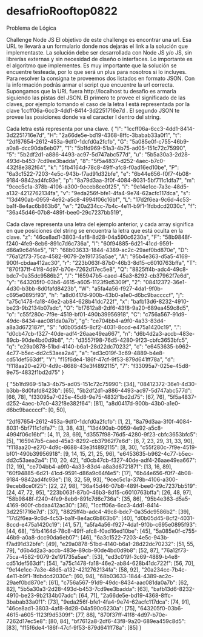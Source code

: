 # desafrioRooftop0822
Problema de Lógica

Challenge Node JS
El objetivo de este challenge es encontrar una url. Esa URL te llevará a un formulario donde
nos dejarás el link a la solución que implementaste. La solución debe ser desarrollada con
Node JS y/o JS, sin librerías externas y sin necesidad de diseño o interfaces. Lo importante es
el algoritmo que implementes.
Es muy importante que la solución se encuentre testeada, por lo que será un plus para
nosotros si lo incluyes.
Para resolver la consigna te proveemos dos listados en formato JSON. Con la información
podrás armar el script que encuentre la url correcta.
Supongamos que la URL fuera http://localhost tu desafio es armarla siguiendo las pistas
del JSON. El primero te provee el significado de las claves, por ejemplo tomando el caso de la
letra I está representada por la clave 1ccff06a-6cc3-4dd1-8414-3d2251716e7d . El segundo
JSON te provee las posiciones donde va el caracter I dentro del string.

Cada letra está representa por una clave.
{
"I": "1ccff06a-6cc3-4dd1-8414-3d2251716e7d",
"H": "2a66de5e-bd19-4368-8ffc-3babab33a0f1",
"t": "2df67654-2612-453a-9df0-1dcfd0a2fcfb",
"G": "5a085e0f-c755-46b9-a0a8-dcc90da6eb07",
"1": "5b1fd969-51a3-4b75-ad05-151c72c75990",
"5": "5b2df2d1-a886-4493-ac97-5d747abc577d",
"u": "5b5a30a3-2d28-493d-b453-7cd9ee3badda",
"8": "5f5a4837-d252-4aec-b7c0-432f8e382f64",
"k": "5fb4164d-78c8-49ff-afc8-f0ad16ed10be",
"P": "6a3c1522-7203-4e5c-943b-f7ad91d32bfe",
"e": "6b44e656-f0f7-4b08-9184-9842ad4fc93e",
"p": "8a79d3aa-3f0f-4084-8031-5bf711c1dfa7",
"m": "9cec5c1a-378b-4106-a300-9eceb8ce0f25",
"i": "9e14e1cc-7a3e-48d5-a132-4212762134fa",
"v": "9eda256f-bfe1-4fa4-9e74-62acfc117dca",
"s": "13d490ab-0959-4e92-a5c8-4994f06c16bf",
"L": "17d2f6ea-9c6d-4c53-ba1f-8e4ac6b863b6",
"w": "20a234cc-7b4c-4e11-b9f1-1fdbdcd2030c",
"f": "36a45d46-07b8-489f-bee0-29c7237bb519",

Cada clave representa una letra del ejemplo anterior, y cada array significa en que posiciones
del string se encuentra la letra que está oculta en la clave.
"z": "46ce8ad1-3803-4af8-8d28-04a590c6230a",
"F": "58b9848f-f240-4fe9-8eb6-891c7d6c736a",
"l": "60f94885-6d21-41cd-9591-d86a9c64f4e5",
"R": "68b03633-1844-4389-ac2c-29aef0bd870e",
"D": "76a12f73-75ca-4582-9079-2e191735a5ae",
"A": "95b4e363-d5a5-4169-900f-cbdaa412ac30",
"r": "223b063f-87b0-46b3-8d15-c6010763bffa",
"T": "870f37ff-41f8-4d97-b70e-7262d17ec5e8",
"Q": "8825ff4b-adc4-49c8-bdc7-0a35dc9586b2",
"/": "165947b5-caed-45a3-8292-cb37962f7e6d",
"y": "643205f0-03b6-4615-a605-1123f9d5309f",
"2": "08412372-36e1-4d30-b3bb-8d0fafd8423b",
"W": "a5fa4a56-f927-4da1-9f0b-c695e0895f93",
"h": "a8d0417d-900b-43b0-a1e0-d6bc9baccccf",
"j": "a75c1478-fa18-46e2-ab84-628b41dc722f",
"x": "bafb13d6-8232-4910-be23-9b2134b07adc",
"O": "bf7612a8-2df6-43f8-9a20-689ea459c8d5",
"o": "c55f280c-7f9e-4519-bf01-490b39956918",
"C": "c756a567-91d9-49dc-8434-aac081da0a7b",
"g": "ce704bb4-a9f0-4a33-83d4-a8a3d672187f",
"S": "d0b05d45-8cf2-4031-8ccd-e475a1420c19",
".": "d0cb47cb-f327-40de-adf4-26aae49ea667",
"n": "d6b4d2a3-accb-483e-89cb-90de4bd0d9b8",
":": "d3557f98-76d5-4280-9f23-cbfc3653bfc5",
"q": "e29a0878-51bd-4140-b6a1-28d22dc70232",
"c": "e6453635-b962-4c77-b5ec-dd2c53aea2a4",
"a": "ed3c019f-3c69-4889-b4e8-cd51def563df",
"Y": "f15f6de4-186f-47cf-9f53-879d641ff78a",
"d": "f118aa20-e270-4d9c-8688-43e3f4892115",
"7": "f33095a7-025e-45d8-9e75-4832f1bd2d75"
}

{
"5b1fd969-51a3-4b75-ad05-151c72c75990": [34],
"08412372-36e1-4d30-b3bb-8d0fafd8423b": [65],
"5b2df2d1-a886-4493-ac97-5d747abc577d": [66, 78],
"f33095a7-025e-45d8-9e75-4832f1bd2d75": [67, 76],
"5f5a4837-d252-4aec-b7c0-432f8e382f64": [81],
"a8d0417d-900b-43b0-a1e0-d6bc9baccccf": [0, 50],

"2df67654-2612-453a-9df0-1dcfd0a2fcfb": [1, 2],
"8a79d3aa-3f0f-4084-8031-5bf711c1dfa7": [3, 38, 43],
"13d490ab-0959-4e92-a5c8-4994f06c16bf": [4, 11, 28, 69],
"d3557f98-76d5-4280-9f23-cbfc3653bfc5": [5],
"165947b5-caed-45a3-8292-cb37962f7e6d": [6, 7, 23, 29, 31, 33, 90],
"f118aa20-e270-4d9c-8688-43e3f4892115": [8, 30],
"c55f280c-7f9e-4519-bf01-490b39956918": [9, 14, 15, 21, 25, 96],
"e6453635-b962-4c77-b5ec-dd2c53aea2a4": [10, 20, 42],
"d0cb47cb-f327-40de-adf4-26aae49ea667": [12, 19],
"ce704bb4-a9f0-4a33-83d4-a8a3d672187f": [13, 16, 89],
"60f94885-6d21-41cd-9591-d86a9c64f4e5": [17],
"6b44e656-f0f7-4b08-9184-9842ad4fc93e": [18, 32, 59, 93],
"9cec5c1a-378b-4106-a300-9eceb8ce0f25": [22, 27, 98],
"36a45d46-07b8-489f-bee0-29c7237bb519": [24, 47, 72, 95],
"223b063f-87b0-46b3-8d15-c6010763bffa": [26, 48, 97],
"58b9848f-f240-4fe9-8eb6-891c7d6c736a": [35, 86],
"95b4e363-d5a5-4169-900f-cbdaa412ac30": [36],
"1ccff06a-6cc3-4dd1-8414-3d2251716e7d": [37],
"8825ff4b-adc4-49c8-bdc7-0a35dc9586b2": [39],
"17d2f6ea-9c6d-4c53-ba1f-8e4ac6b863b6": [40],
"d0b05d45-8cf2-4031-8ccd-e475a1420c19": [41, 57],
"a5fa4a56-f927-4da1-9f0b-c695e0895f93": [44, 68],
"5fb4164d-78c8-49ff-afc8-f0ad16ed10be": [45],
"5a085e0f-c755-46b9-a0a8-dcc90da6eb07": [46],
"6a3c1522-7203-4e5c-943b-f7ad91d32bfe": [49],
"e29a0878-51bd-4140-b6a1-28d22dc70232": [51, 55, 79],
"d6b4d2a3-accb-483e-89cb-90de4bd0d9b8": [52, 87],
"76a12f73-75ca-4582-9079-2e191735a5ae": [53],
"ed3c019f-3c69-4889-b4e8-cd51def563df": [54],
"a75c1478-fa18-46e2-ab84-628b41dc722f": [56, 70],
"9e14e1cc-7a3e-48d5-a132-4212762134fa": [58, 92],
"20a234cc-7b4c-4e11-b9f1-1fdbdcd2030c": [60, 94],
"68b03633-1844-4389-ac2c-29aef0bd870e": [61],
"c756a567-91d9-49dc-8434-aac081da0a7b": [62, 82],
"5b5a30a3-2d28-493d-b453-7cd9ee3badda": [63],
"bafb13d6-8232-4910-be23-9b2134b07adc": [64, 71],
"2a66de5e-bd19-4368-8ffc-3babab33a0f1": [73],
"9eda256f-bfe1-4fa4-9e74-62acfc117dca": [74, 91],
"46ce8ad1-3803-4af8-8d28-04a590c6230a": [75],
"643205f0-03b6-4615-a605-1123f9d5309f": [77, 88],
"870f37ff-41f8-4d97-b70e-7262d17ec5e8": [80, 84],
"bf7612a8-2df6-43f8-9a20-689ea459c8d5": [83],
"f15f6de4-186f-47cf-9f53-879d641ff78a": [85] }
